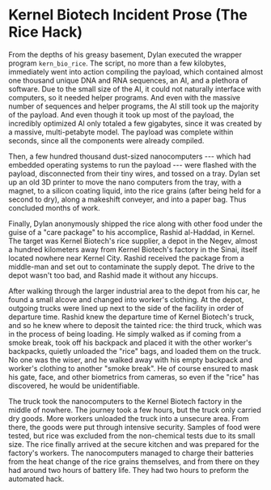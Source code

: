 # Kernel Biotech Incident Prose (The Rice Hack)

From the depths of his greasy basement, Dylan executed the wrapper program
`kern_bio_rice`. The script, no more than a few kilobytes, immediately went into
action compiling the payload, which contained almost one thousand unique DNA and
RNA sequences, an AI, and a plethora of software. Due to the small size of the
AI, it could not naturally interface with computers, so it needed helper
programs. And even with the massive number of sequences and helper programs, the
AI still took up the majority of the payload. And even though it took up most of
the payload, the incredibly optimized AI only totaled a few gigabytes, since it
was created by a massive, multi-petabyte model. The payload was complete within
seconds, since all the components were already compiled.

Then, a few hundred thousand dust-sized nanocomputers --- which had embedded
operating systems to run the payload --- were flashed with the payload,
disconnected from their tiny wires, and tossed on a tray. Dylan set up an old 3D
printer to move the nano computers from the tray, with a magnet, to a silicon
coating liquid, into the rice grains (after being held for a second to dry),
along a makeshift conveyer, and into a paper bag. Thus concluded months of work.

Finally, Dylan anonymously shipped the rice along with other food under the
guise of a "care package" to his accomplice, Rashid al-Haddad, in Kernel. The
target was Kernel Biotech's rice supplier, a depot in the Negev, almost a
hundred kilometers away from Kernel Biotech's factory in the Sinai, itself
located nowhere near Kernel City. Rashid received the package from a middle-man
and set out to contaminate the supply depot. The drive to the depot wasn't too
bad, and Rashid made it without any hiccups.

After walking through the larger industrial area to the depot from his car, he
found a small alcove and changed into worker's clothing. At the depot, outgoing
trucks were lined up next to the side of the facility in order of departure
time. Rashid knew the departure time of Kernel Biotech's truck, and so he knew
where to deposit the tainted rice: the third truck, which was in the process of
being loading. He simply walked as if coming from a smoke break, took off his
backpack and placed it with the other worker's backpacks, quietly unloaded the
"rice" bags, and loaded them on the truck. No one was the wiser, and he walked
away with his empty backpack and worker's clothing to another "smoke break". He
of course ensured to mask his gate, face, and other biometrics from cameras, so
even if the "rice" has discovered, he would be unidentifiable.

The truck took the nanocomputers to the Kernel Biotech factory in the middle of
nowhere. The journey took a few hours, but the truck only carried dry goods.
More workers unloaded the truck into a unsecure area. From there, the goods were
put through intensive security. Samples of food were tested, but rice was
excluded from the non-chemical tests due to its small size. The rice finally
arrived at the secure kitchen and was prepared for the factory's workers. The
nanocomputers managed to charge their batteries from the heat change of the rice
grains themselves, and from there on they had around two hours of battery life.
They had two hours to preform the automated hack.
